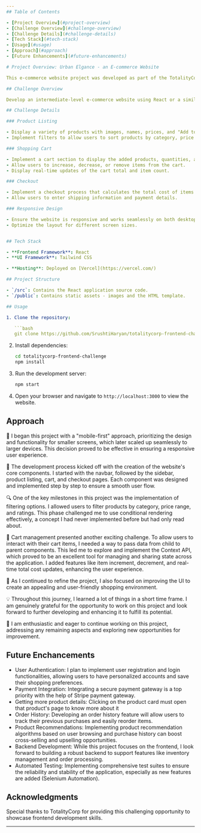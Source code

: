 ```yaml
---
## Table of Contents

- [Project Overview](#project-overview)
- [Challenge Overview](#challenge-overview)
- [Challenge Details](#challenge-details)
- [Tech Stack](#tech-stack)
- [Usage](#usage)
- [Approach](#approach)
- [Future Enhancements](#future-enhancements)

# Project Overview: Urban Elgance - an E-commerce Website

This e-commerce website project was developed as part of the TotalityCorp Frontend Challenge. It is an intermediate-level e-commerce site **Urban Elegance** built using [React](https://reactjs.org/) and [Tailwind CSS](https://tailwindcss.com/).

## Challenge Overview

Develop an intermediate-level e-commerce website using React or a similar frontend framework/library. The website replicates a shopping site with essential features, including product listing, cart management, and checkout. This challenge combines coding, UI design, logical thinking, user interaction, and critical problem-solving.

## Challenge Details

### Product Listing

- Display a variety of products with images, names, prices, and "Add to Cart" buttons.
- Implement filters to allow users to sort products by category, price range, or ratings.

### Shopping Cart

- Implement a cart section to display the added products, quantities, and total cost.
- Allow users to increase, decrease, or remove items from the cart.
- Display real-time updates of the cart total and item count.

### Checkout

- Implement a checkout process that calculates the total cost of items in the cart.
- Allow users to enter shipping information and payment details.

### Responsive Design

- Ensure the website is responsive and works seamlessly on both desktop and mobile devices.
- Optimize the layout for different screen sizes.


## Tech Stack

- **Frontend Framework**: React
- **UI Framework**: Tailwind CSS

- **Hosting**: Deployed on [Vercel](https://vercel.com/)

## Project Structure

- `/src`: Contains the React application source code.
- `/public`: Contains static assets - images and the HTML template.

## Usage

1. Clone the repository:

   ```bash
   git clone https://github.com/SrushtiHaryan/totalitycorp-frontend-challenge.git
   ```

2. Install dependencies:

   ```bash
   cd totalitycorp-frontend-challenge
   npm install
   ```

3. Run the development server:

   ```bash
   npm start
   ```

4. Open your browser and navigate to `http://localhost:3000` to view the website.

## Approach
📱 I began this project with a "mobile-first" approach, prioritizing the design and functionality for smaller screens, 
which later scaled up seamlessly to larger devices. This decision proved to be effective in ensuring a responsive user experience.

🚀 The development process kicked off with the creation of the website's core components. 
I started with the navbar, followed by the sidebar, product listing, cart, and checkout pages. 
Each component was designed and implemented step by step to ensure a smooth user flow.

🔍 One of the key milestones in this project was the implementation of filtering options. 
I allowed users to filter products by category, price range, and ratings. 
This phase challenged me to use conditional rendering effectively, a concept I had never implemented before but had only read about.

🛒 Cart management presented another exciting challenge. To allow users to interact with their cart items, 
I needed a way to pass data from child to parent components. This led me to explore and implement the Context API, 
which proved to be an excellent tool for managing and sharing state across the application. 
I added features like item increment, decrement, and real-time total cost updates, enhancing the user experience.

🎨 As I continued to refine the project, I also focused on improving the UI to create an appealing and user-friendly shopping environment.

💡 Throughout this journey, I learned a lot of things in a short time frame. 
I am genuinely grateful for the opportunity to work on this project and look forward to 
further developing and enhancing it to fulfill its potential.

🚀 I am enthusiastic and eager to continue working on this project, addressing any remaining aspects 
and exploring new opportunities for improvement.

## Future Enchancements

- User Authentication: I plan to implement user registration and login functionalities, allowing users to have personalized accounts and save their shopping preferences.
- Payment Integration: Integrating a secure payment gateway is a top priority with the help of Stripe payment gateway.
- Getting more product details: Clicking on the product card must open that product's page to know more about it
- Order History: Developing an order history feature will allow users to track their previous purchases and easily reorder items.
- Product Recommendations: Implementing product recommendation algorithms based on user browsing and purchase history can boost cross-selling and upselling opportunities.
- Backend Development: While this project focuses on the frontend, I look forward to building a robust backend to support features like inventory management and order processing.
- Automated Testing: Implementing comprehensive test suites to ensure the reliability and stability of the application, especially as new features are added (Selenium Automation).

## Acknowledgments

Special thanks to TotalityCorp for providing this challenging opportunity to showcase frontend development skills.

---
```


